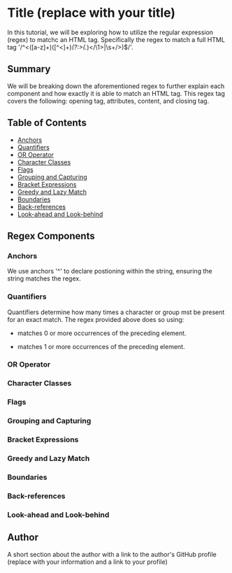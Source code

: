 # Title (replace with your title)

In this tutorial, we will be exploring how to utilize the regular expression (regex) to matchc an HTML tag. Specifically the regex to match a full HTML tag '/^<([a-z]+)([^<]+)*(?:>(.*)<\/\1>|\s+\/>)$/'. 

## Summary

We will be breaking down the aforementioned regex to further explain each component and how exactly it is able to match an HTML tag. This regex tag covers the following: opening tag, attributes, content, and closing tag.

## Table of Contents

- [Anchors](#anchors)
- [Quantifiers](#quantifiers)
- [OR Operator](#or-operator)
- [Character Classes](#character-classes)
- [Flags](#flags)
- [Grouping and Capturing](#grouping-and-capturing)
- [Bracket Expressions](#bracket-expressions)
- [Greedy and Lazy Match](#greedy-and-lazy-match)
- [Boundaries](#boundaries)
- [Back-references](#back-references)
- [Look-ahead and Look-behind](#look-ahead-and-look-behind)

## Regex Components

### Anchors
We use anchors '^' to declare postioning within the string, ensuring the string matches the regex.
### Quantifiers
Quantifiers determine how many times a character or group mst be present for an exact match. The regex provided above does so using: 
* matches 0 or more occurrences of the preceding element.
+ matches 1 or more occurrences of the preceding element.
### OR Operator

### Character Classes

### Flags

### Grouping and Capturing

### Bracket Expressions

### Greedy and Lazy Match

### Boundaries

### Back-references

### Look-ahead and Look-behind

## Author

A short section about the author with a link to the author's GitHub profile (replace with your information and a link to your profile)

